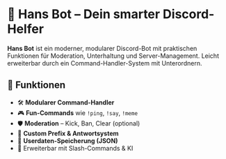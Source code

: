 # 🤖 Hans Bot – Dein smarter Discord-Helfer

**Hans Bot** ist ein moderner, modularer Discord-Bot mit praktischen Funktionen für Moderation, Unterhaltung und Server-Management. Leicht erweiterbar durch ein Command-Handler-System mit Unterordnern.

## 🚀 Funktionen

- 🛠️ **Modularer Command-Handler**
- 🎮 **Fun-Commands** wie `!ping`, `!say`, `!meme`
- 🛡️ **Moderation** – Kick, Ban, Clear (optional)
- 💬 **Custom Prefix & Antwortsystem**
- 💾 **Userdaten-Speicherung (JSON)**
- 🧠 Erweiterbar mit Slash-Commands & KI
